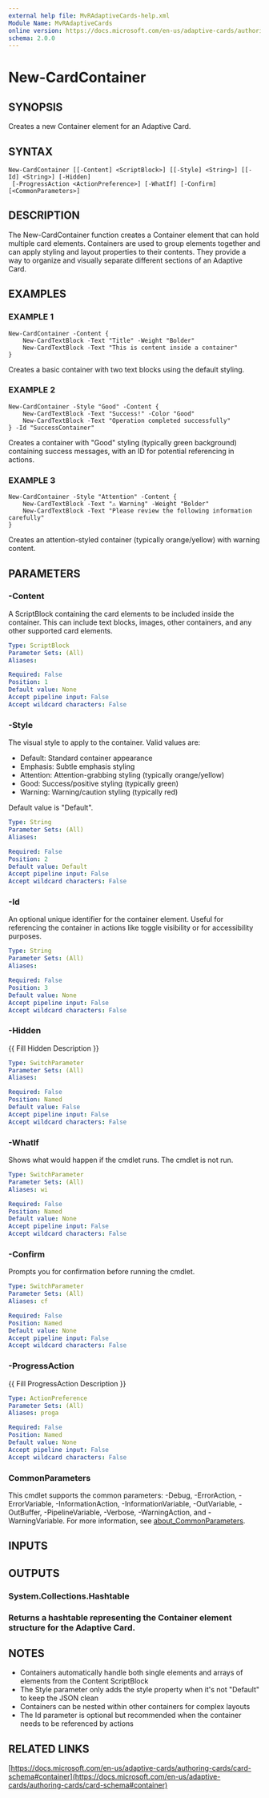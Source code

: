 ```yaml
---
external help file: MvRAdaptiveCards-help.xml
Module Name: MvRAdaptiveCards
online version: https://docs.microsoft.com/en-us/adaptive-cards/authoring-cards/card-schema#container
schema: 2.0.0
---
```


# New-CardContainer

## SYNOPSIS
Creates a new Container element for an Adaptive Card.

## SYNTAX

```
New-CardContainer [[-Content] <ScriptBlock>] [[-Style] <String>] [[-Id] <String>] [-Hidden]
 [-ProgressAction <ActionPreference>] [-WhatIf] [-Confirm] [<CommonParameters>]
```

## DESCRIPTION
The New-CardContainer function creates a Container element that can hold multiple card elements.
Containers are used to group elements together and can apply styling and layout properties to their contents.
They provide a way to organize and visually separate different sections of an Adaptive Card.

## EXAMPLES

### EXAMPLE 1
```
New-CardContainer -Content {
    New-CardTextBlock -Text "Title" -Weight "Bolder"
    New-CardTextBlock -Text "This is content inside a container"
}
```

Creates a basic container with two text blocks using the default styling.

### EXAMPLE 2
```
New-CardContainer -Style "Good" -Content {
    New-CardTextBlock -Text "Success!" -Color "Good"
    New-CardTextBlock -Text "Operation completed successfully"
} -Id "SuccessContainer"
```

Creates a container with "Good" styling (typically green background) containing success messages,
with an ID for potential referencing in actions.

### EXAMPLE 3
```
New-CardContainer -Style "Attention" -Content {
    New-CardTextBlock -Text "⚠️ Warning" -Weight "Bolder"
    New-CardTextBlock -Text "Please review the following information carefully"
}
```

Creates an attention-styled container (typically orange/yellow) with warning content.

## PARAMETERS

### -Content
A ScriptBlock containing the card elements to be included inside the container.
This can include text blocks, images, other containers, and any other supported card elements.

```yaml
Type: ScriptBlock
Parameter Sets: (All)
Aliases:

Required: False
Position: 1
Default value: None
Accept pipeline input: False
Accept wildcard characters: False
```

### -Style
The visual style to apply to the container.
Valid values are:
- Default: Standard container appearance
- Emphasis: Subtle emphasis styling
- Attention: Attention-grabbing styling (typically orange/yellow)
- Good: Success/positive styling (typically green)
- Warning: Warning/caution styling (typically red)

Default value is "Default".

```yaml
Type: String
Parameter Sets: (All)
Aliases:

Required: False
Position: 2
Default value: Default
Accept pipeline input: False
Accept wildcard characters: False
```

### -Id
An optional unique identifier for the container element.
Useful for referencing the container
in actions like toggle visibility or for accessibility purposes.

```yaml
Type: String
Parameter Sets: (All)
Aliases:

Required: False
Position: 3
Default value: None
Accept pipeline input: False
Accept wildcard characters: False
```

### -Hidden
{{ Fill Hidden Description }}

```yaml
Type: SwitchParameter
Parameter Sets: (All)
Aliases:

Required: False
Position: Named
Default value: False
Accept pipeline input: False
Accept wildcard characters: False
```

### -WhatIf
Shows what would happen if the cmdlet runs. The cmdlet is not run.

```yaml
Type: SwitchParameter
Parameter Sets: (All)
Aliases: wi

Required: False
Position: Named
Default value: None
Accept pipeline input: False
Accept wildcard characters: False
```

### -Confirm
Prompts you for confirmation before running the cmdlet.

```yaml
Type: SwitchParameter
Parameter Sets: (All)
Aliases: cf

Required: False
Position: Named
Default value: None
Accept pipeline input: False
Accept wildcard characters: False
```

### -ProgressAction
{{ Fill ProgressAction Description }}

```yaml
Type: ActionPreference
Parameter Sets: (All)
Aliases: proga

Required: False
Position: Named
Default value: None
Accept pipeline input: False
Accept wildcard characters: False
```

### CommonParameters
This cmdlet supports the common parameters: -Debug, -ErrorAction, -ErrorVariable, -InformationAction, -InformationVariable, -OutVariable, -OutBuffer, -PipelineVariable, -Verbose, -WarningAction, and -WarningVariable. For more information, see [about_CommonParameters](http://go.microsoft.com/fwlink/?LinkID=113216).

## INPUTS

## OUTPUTS

### System.Collections.Hashtable
### Returns a hashtable representing the Container element structure for the Adaptive Card.
## NOTES
- Containers automatically handle both single elements and arrays of elements from the Content ScriptBlock
- The Style parameter only adds the style property when it's not "Default" to keep the JSON clean
- Containers can be nested within other containers for complex layouts
- The Id parameter is optional but recommended when the container needs to be referenced by actions

## RELATED LINKS

[https://docs.microsoft.com/en-us/adaptive-cards/authoring-cards/card-schema#container](https://docs.microsoft.com/en-us/adaptive-cards/authoring-cards/card-schema#container)

